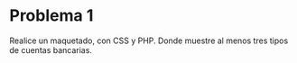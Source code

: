 # **Problema 1**
Realice un maquetado, con CSS y PHP. Donde muestre al menos tres tipos de cuentas bancarias.